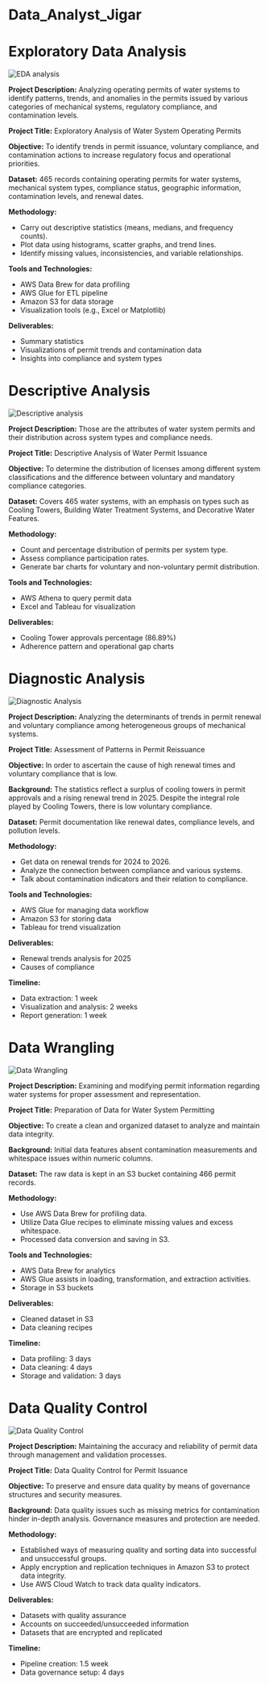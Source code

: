 # Data_Analyst_Jigar
# Exploratory Data Analysis

![EDA analysis](EDA.png)

**Project Description:**
Analyzing operating permits of water systems to identify patterns, trends, and anomalies in the permits issued by various categories of mechanical systems, regulatory compliance, and contamination levels.

**Project Title:**
Exploratory Analysis of Water System Operating Permits

**Objective:**
To identify trends in permit issuance, voluntary compliance, and contamination actions to increase regulatory focus and operational priorities.

**Dataset:**
465 records containing operating permits for water systems, mechanical system types, compliance status, geographic information, contamination levels, and renewal dates.

**Methodology:**

- Carry out descriptive statistics (means, medians, and frequency counts).
- Plot data using histograms, scatter graphs, and trend lines.
- Identify missing values, inconsistencies, and variable relationships.

**Tools and Technologies:**
- AWS Data Brew for data profiling
- AWS Glue for ETL pipeline
- Amazon S3 for data storage
- Visualization tools (e.g., Excel or Matplotlib)

**Deliverables:**
- Summary statistics
- Visualizations of permit trends and contamination data
- Insights into compliance and system types

# Descriptive Analysis

![Descriptive analysis](description.png)

**Project Description:**
Those are the attributes of water system permits and their distribution across system types and compliance needs.

**Project Title:**
Descriptive Analysis of Water Permit Issuance

**Objective:**
To determine the distribution of licenses among different system classifications and the difference between voluntary and mandatory compliance categories.

**Dataset:**
Covers 465 water systems, with an emphasis on types such as Cooling Towers, Building Water Treatment Systems, and Decorative Water Features.

**Methodology:**
- Count and percentage distribution of permits per system type.
- Assess compliance participation rates.
- Generate bar charts for voluntary and non-voluntary permit distribution.

**Tools and Technologies:**
- AWS Athena to query permit data
- Excel and Tableau for visualization

**Deliverables:**
- Cooling Tower approvals percentage (86.89%)
- Adherence pattern and operational gap charts

# Diagnostic Analysis

![Diagnostic Analysis](Diagnostic.png)

**Project Description:**
Analyzing the determinants of trends in permit renewal and voluntary compliance among heterogeneous groups of mechanical systems.

**Project Title:**
Assessment of Patterns in Permit Reissuance

**Objective:**
In order to ascertain the cause of high renewal times and voluntary compliance that is low.

**Background:**
The statistics reflect a surplus of cooling towers in permit approvals and a rising renewal trend in 2025. Despite the integral role played by Cooling Towers, there is low voluntary compliance.

**Dataset:**
Permit documentation like renewal dates, compliance levels, and pollution levels.

**Methodology:**
- Get data on renewal trends for 2024 to 2026.
- Analyze the connection between compliance and various systems.
- Talk about contamination indicators and their relation to compliance.

**Tools and Technologies:**
- AWS Glue for managing data workflow
- Amazon S3 for storing data
- Tableau for trend visualization

**Deliverables:**
- Renewal trends analysis for 2025
- Causes of compliance

**Timeline:**
- Data extraction: 1 week
- Visualization and analysis: 2 weeks
- Report generation: 1 week

  
# Data Wrangling

![Data Wrangling](Wrangling.png)

**Project Description:**
Examining and modifying permit information regarding water systems for proper assessment and representation.

**Project Title:**
Preparation of Data for Water System Permitting

**Objective:**
To create a clean and organized dataset to analyze and maintain data integrity.

**Background:**
Initial data features absent contamination measurements and whitespace issues within numeric columns.

**Dataset:**
The raw data is kept in an S3 bucket containing 466 permit records.

**Methodology:**
- Use AWS Data Brew for profiling data.
- Utilize Data Glue recipes to eliminate missing values and excess whitespace.
- Processed data conversion and saving in S3.

**Tools and Technologies:**
- AWS Data Brew for analytics
- AWS Glue assists in loading, transformation, and extraction activities.
- Storage in S3 buckets

**Deliverables:**
- Cleaned dataset in S3
- Data cleaning recipes

**Timeline:**
- Data profiling: 3 days
- Data cleaning: 4 days
- Storage and validation: 3 days

# Data Quality Control

![Data Quality Control](Quality_control.png)

**Project Description:**
Maintaining the accuracy and reliability of permit data through management and validation processes.

**Project Title:**
Data Quality Control for Permit Issuance

**Objective:**
To preserve and ensure data quality by means of governance structures and security measures.

**Background:**
Data quality issues such as missing metrics for contamination hinder in-depth analysis. Governance measures and protection are needed.

**Methodology:**
- Established ways of measuring quality and sorting data into successful and unsuccessful groups.
- Apply encryption and replication techniques in Amazon S3 to protect data integrity.
- Use AWS Cloud Watch to track data quality indicators.

**Deliverables:**
- Datasets with quality assurance
- Accounts on succeeded/unsucceeded information
- Datasets that are encrypted and replicated

**Timeline:**

- Pipeline creation: 1.5 week
- Data governance setup: 4 days
